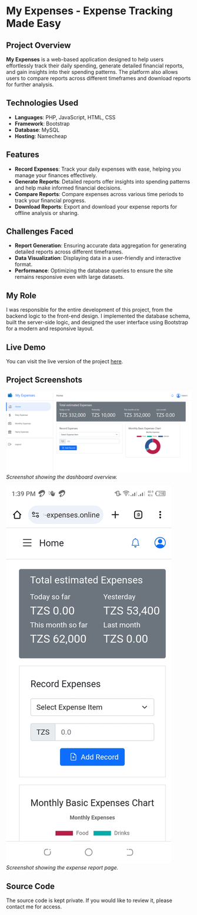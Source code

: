 # My Expenses - Expense Tracking Made Easy

## Project Overview
**My Expenses** is a web-based application designed to help users effortlessly track their daily spending, generate detailed financial reports, and gain insights into their spending patterns. The platform also allows users to compare reports across different timeframes and download reports for further analysis.

## Technologies Used
- **Languages**: PHP, JavaScript, HTML, CSS
- **Framework**: Bootstrap
- **Database**: MySQL
- **Hosting**: Namecheap

## Features
- **Record Expenses**: Track your daily expenses with ease, helping you manage your finances effectively.
- **Generate Reports**: Detailed reports offer insights into spending patterns and help make informed financial decisions.
- **Compare Reports**: Compare expenses across various time periods to track your financial progress.
- **Download Reports**: Export and download your expense reports for offline analysis or sharing.

## Challenges Faced
- **Report Generation**: Ensuring accurate data aggregation for generating detailed reports across different timeframes.
- **Data Visualization**: Displaying data in a user-friendly and interactive format.
- **Performance**: Optimizing the database queries to ensure the site remains responsive even with large datasets.

## My Role
I was responsible for the entire development of this project, from the backend logic to the front-end design. I implemented the database schema, built the server-side logic, and designed the user interface using Bootstrap for a modern and responsive layout.

## Live Demo
You can visit the live version of the project [here](https://my-expenses.online).

## Project Screenshots
![Screenshot 1](view.PNG)  
_Screenshot showing the dashboard overview._

![Screenshot 2](phone_.jpg)  
_Screenshot showing the expense report page._

## Source Code
The source code is kept private. If you would like to review it, please contact me for access.
